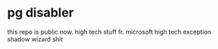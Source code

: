 # pg disabler

this repo is public now.
high tech stuff fr.
microsoft high tech exception shadow wizard shit
